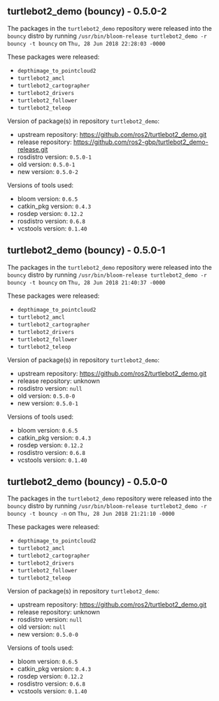 ## turtlebot2_demo (bouncy) - 0.5.0-2

The packages in the `turtlebot2_demo` repository were released into the `bouncy` distro by running `/usr/bin/bloom-release turtlebot2_demo -r bouncy -t bouncy` on `Thu, 28 Jun 2018 22:28:03 -0000`

These packages were released:
- `depthimage_to_pointcloud2`
- `turtlebot2_amcl`
- `turtlebot2_cartographer`
- `turtlebot2_drivers`
- `turtlebot2_follower`
- `turtlebot2_teleop`

Version of package(s) in repository `turtlebot2_demo`:

- upstream repository: https://github.com/ros2/turtlebot2_demo.git
- release repository: https://github.com/ros2-gbp/turtlebot2_demo-release.git
- rosdistro version: `0.5.0-1`
- old version: `0.5.0-1`
- new version: `0.5.0-2`

Versions of tools used:

- bloom version: `0.6.5`
- catkin_pkg version: `0.4.3`
- rosdep version: `0.12.2`
- rosdistro version: `0.6.8`
- vcstools version: `0.1.40`


## turtlebot2_demo (bouncy) - 0.5.0-1

The packages in the `turtlebot2_demo` repository were released into the `bouncy` distro by running `/usr/bin/bloom-release turtlebot2_demo -r bouncy -t bouncy` on `Thu, 28 Jun 2018 21:40:37 -0000`

These packages were released:
- `depthimage_to_pointcloud2`
- `turtlebot2_amcl`
- `turtlebot2_cartographer`
- `turtlebot2_drivers`
- `turtlebot2_follower`
- `turtlebot2_teleop`

Version of package(s) in repository `turtlebot2_demo`:

- upstream repository: https://github.com/ros2/turtlebot2_demo.git
- release repository: unknown
- rosdistro version: `null`
- old version: `0.5.0-0`
- new version: `0.5.0-1`

Versions of tools used:

- bloom version: `0.6.5`
- catkin_pkg version: `0.4.3`
- rosdep version: `0.12.2`
- rosdistro version: `0.6.8`
- vcstools version: `0.1.40`


## turtlebot2_demo (bouncy) - 0.5.0-0

The packages in the `turtlebot2_demo` repository were released into the `bouncy` distro by running `/usr/bin/bloom-release turtlebot2_demo -r bouncy -t bouncy -n` on `Thu, 28 Jun 2018 21:21:10 -0000`

These packages were released:
- `depthimage_to_pointcloud2`
- `turtlebot2_amcl`
- `turtlebot2_cartographer`
- `turtlebot2_drivers`
- `turtlebot2_follower`
- `turtlebot2_teleop`

Version of package(s) in repository `turtlebot2_demo`:

- upstream repository: https://github.com/ros2/turtlebot2_demo.git
- release repository: unknown
- rosdistro version: `null`
- old version: `null`
- new version: `0.5.0-0`

Versions of tools used:

- bloom version: `0.6.5`
- catkin_pkg version: `0.4.3`
- rosdep version: `0.12.2`
- rosdistro version: `0.6.8`
- vcstools version: `0.1.40`


